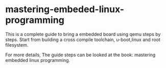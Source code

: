 # mastering-embeded-linux-programming
This is a complete guide to bring a embedded board using qemu steps by steps.
Start from building a cross compile toolchain, u-boot,linux and root filesystem.

For more details, The guide steps can be looked at the book: mastering embedded linux programming.
